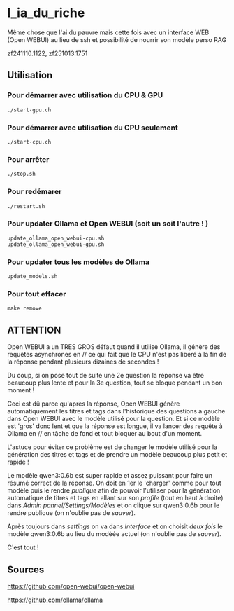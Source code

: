 # l_ia_du_riche
Même chose que l'ai du pauvre mais cette fois avec un interface WEB (Open WEBUI) au lieu de ssh et possibilité de nourrir son modèle perso RAG

zf241110.1122, zf251013.1751


## Utilisation

### Pour démarrer avec utilisation du CPU & GPU
```
./start-gpu.ch
```

### Pour démarrer avec utilisation du CPU seulement
```
./start-cpu.ch
```

### Pour arrêter
```
./stop.sh
```

### Pour redémarer 
```
./restart.sh
```

### Pour updater Ollama et Open WEBUI (soit un soit l'autre ! )
```
update_ollama_open_webui-cpu.sh
update_ollama_open_webui-gpu.sh
```

### Pour updater tous les modèles de Ollama
```
update_models.sh
```


### Pour tout effacer
```
make remove
```

## ATTENTION
Open WEBUI a un TRES GROS défaut quand il utilise Ollama, il génère des requêtes asynchrones en // ce qui fait que le CPU 
n'est pas libéré à la fin de la réponse pendant plusieurs dizaines de secondes !

Du coup, si on pose tout de suite une 2e question la réponse va être beaucoup plus lente et pour la 3e question, tout se 
bloque pendant un bon moment !

Ceci est dû parce qu'après la réponse, Open WEBUI génère automatiquement les titres et tags dans l'historique des questions 
à gauche dans Open WEBUI avec le modèle utilisé pour la question. 
Et si ce modèle est 'gros' donc lent et que la réponse est longue, il va lancer des requête à Ollama en // en tâche de fond et tout bloquer au bout d'un moment.

L'astuce pour éviter ce problème est de changer le modèle utilisé pour la génération des titres et tags et de prendre un modèle beaucoup plus petit et rapide !

Le modèle qwen3:0.6b est super rapide et assez puissant pour faire un résumé correct de la réponse. On doit en 1er le 'charger' comme pour tout modèle 
puis le rendre *publique* afin de pouvoir l'utiliser pour la génération automatique de titres et tags en allant sur son *profile* (tout en haut à droite) 
dans *Admin pannel/Settings/Modèles* et on clique sur qwen3:0.6b pour le rendre publique (on n'oublie pas de *sauver*).

Après toujours dans *settings* on va dans *Interface* et on choisit *deux fois* le modèle qwen3:0.6b au lieu du modèée actuel (on n'oublie pas de *sauver*).

C'est tout !


## Sources
https://github.com/open-webui/open-webui

https://github.com/ollama/ollama

